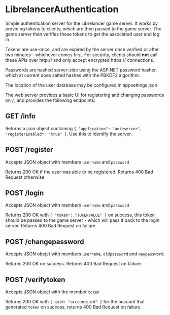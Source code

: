 # LibrelancerAuthentication

Simple authentication server for the Librelancer game server. It works by providing tokens to clients, which are then passed to the game server. The game server then verifies these tokens to get the associated user and log in.

Tokens are use-once, and are expired by the server once verified or after two minutes - whichever comes first. For security, clients should **not** call these APIs over http:// and only accept encrypted https:// connections.

Passwords are hashed server-side using the ASP.NET password hasher, which at current does salted hashes with the PBKDF2 algorithm.

The location of the user database may be configured in appsettings.json

The web server provides a basic UI for registering and changing passwords on `/`, and provides the following endpoints:

## GET /info
Returns a json object containing `{ "application": "authserver", "registerEnabled": "true" }`.
Use this to identify the server.

## POST /register

Accepts JSON object with members `username` and `password`

Returns 200 OK if the user was able to be registered. Returns 400 Bad Request otherwise

## POST /login

Accepts JSON object with members `username` and `password`

Returns 200 OK with `{ "token": "TOKENVALUE" }` on success, this token should be passed to the game server - which will pass it back to the login server. Returns 400 Bad Request on failure

## POST /changepassword

Accepts JSON obejct with members `username`, `oldpassword` and `newpassword`.

Returns 200 OK on success. Returns 400 Bad Request on failure.

## POST /verifytoken

Accepts JSON object with the member `token`

Returns 200 OK with `{ guid: "accountguid" }` for the account that generated `token` on success, returns 400 Bad Request on failure.


